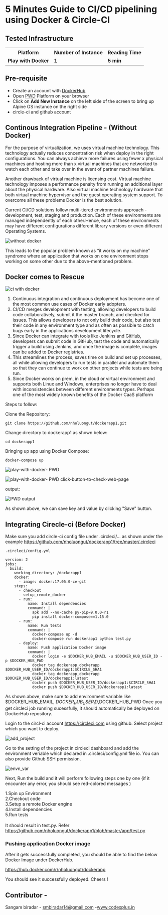 # 5 Minutes Guide to CI/CD pipelining using Docker & Circle-CI


## Tested Infrastructure

<table class="tg">
  <tr>
    <th class="tg-yw4l"><b>Platform</b></th>
    <th class="tg-yw4l"><b>Number of Instance</b></th>
    <th class="tg-yw4l"><b>Reading Time</b></th>
    
  </tr>
  <tr>
    <td class="tg-yw4l"><b> Play with Docker</b></td>
    <td class="tg-yw4l"><b>1</b></td>
    <td class="tg-yw4l"><b>5 min</b></td>
    
  </tr>
  
</table>

## Pre-requisite

- Create an account with [DockerHub](https://hub.docker.com)
- Open [PWD](https://labs.play-with-docker.com/) Platform on your browser 
- Click on **Add New Instance** on the left side of the screen to bring up Alpine OS instance on the right side
- circle-ci and github account 


## Continous Integration Pipeline - (Without Docker)

For the purpose of virtualization, we uses virtual machine technology. This technology actually reduces concentration risk when deploy in the right configurations. You can always achieve more failures using fewer x physical machines and hosting more than x virtual machines that are networked to watch each other and take over in the event of partner machines failure.

Another drawback of virtual machine is licensing cost. Virtual machine technology imposes a performance penalty from running an additional layer about the physical hardware. Also virtual machine technology hardware that both virtual machine hypervisor and the guest operating system support. To overcome all these problems Docker is the best solution.

Current CI/CD solutions follow multi-tiered environments approach - development, test, staging and production. Each of these environments are managed independently of each other.Hence, each of these environments may have different configurations different library versions or even different Operating Systems.

![without docker](https://user-images.githubusercontent.com/21982562/47330291-52a7cd00-d695-11e8-8129-1cd48fc2009c.png)

This leads to the popular problem known as “it works on my machine” syndrome where an application that works on one environment stops working on some other due to the above-mentioned problem.

## Docker comes to Rescue

![ci with docker](https://user-images.githubusercontent.com/21982562/47330766-0fe6f480-d697-11e8-9c4e-bd2290beae15.png)

1. Continuous integration and continuous deployment has become one of the most common use cases of Docker early adopters. 
2. CI/CD merges development with testing, allowing developers to build code collaboratively, submit it the master branch, and checked for issues. This allows developers to not only build their code, but also test their code in any environment type and as often as possible to catch bugs early in the applications development lifecycle. 
3. Since Docker can integrate with tools like Jenkins and GitHub, developers can submit code in GitHub, test the code and automatically trigger a build using Jenkins, and once the image is complete, images can be added to Docker registries.
4. This streamlines the process, saves time on build and set up processes, all while allowing developers to run tests in parallel and automate them so that they can continue to work on other projects while tests are being run. 
5. Since Docker works on prem, in the cloud or virtual environment and supports both Linux and Windows, enterprises no longer have to deal with inconsistencies between different environments types. Perhaps one of the most widely known benefits of the Docker CaaS platform


Steps to follow:


Clone the Repository:

```
git clone https://github.com/nholuongut/dockerapp1.git
```

Change directory to dockerapp1 as shown below:


```
cd dockerapp1 
```

Bringing up app using Docker Compose:
 
```
docker-compose up 
```

![ play-with-docker- PWD](https://github.com/nholuongut/dockerapp1/blob/master/Screenshot%202018-10-25%20at%2010.48.55%20PM.png)

![ play-with-docker- PWD click-button-to-check-web-page](https://github.com/nholuongut/dockerapp1/blob/master/Screenshot%202018-10-25%20at%2010.51.29%20PM.png)

output:

![PWD output](https://github.com/nholuongut/dockerapp1/blob/master/Screenshot%202018-10-25%20at%2010.51.03%20PM.png)

As shown above, we can save key and value by clicking "Save" button. 

## Integrating Cirecle-ci (Before Docker)

Make sure you add circle-ci config file under .circleci/... as shown under the example https://github.com/nholuongut/dockerapp1/tree/master/.circleci


```
.circleci/config.yml
```

```
version: 2
jobs:
  build:
    working_directory: /dockerapp1
    docker:
      - image: docker:17.05.0-ce-git
    steps:
      - checkout
      - setup_remote_docker
      - run:
          name: Install dependencies
          command: |
            apk add --no-cache py-pip=9.0.0-r1
            pip install docker-compose==1.15.0
      - run:
          name: Run tests
          command: |
            docker-compose up -d
            docker-compose run dockerapp1 python test.py
      - deploy:
          name: Push application Docker image
          command: |
            docker login -e $DOCKER_HUB_EMAIL -u $DOCKER_HUB_USER_ID -p $DOCKER_HUB_PWD
            docker tag dockerapp_dockerapp $DOCKER_HUB_USER_ID/dockerapp1:$CIRCLE_SHA1
            docker tag dockerapp_dockerapp $DOCKER_HUB_USER_ID/dockerapp1:latest
            docker push $DOCKER_HUB_USER_ID/dockerapp1:$CIRCLE_SHA1
            docker push $DOCKER_HUB_USER_ID/dockerapp1:latest
```

As shown above,  make sure to add environment variable like  $DOCKER_HUB_EMAIL, $DOCKER_HUB_USER_ID,$DOCKER_HUB_PWD
Once you get circleci job running sucessfully, it should automatically be deployed on DockerHub repository. 

Login to the circl-ci account https://circleci.com using github. Select project which you want to deploy. 

![add_project](https://github.com/nholuongut/dockerapp1/blob/master/Screenshot%202018-10-26%20at%207.49.53%20AM.png)

Go to the setting of the project in circleci dashboard and add the environment veriable which declared in .circleci/config.yml file io.
You can also provide Github SSH permission.

![envn_var](https://github.com/nholuongut/dockerapp1/blob/master/Screenshot%202018-10-26%20at%207.50.31%20AM.png)

Next, Run the build and it will perform following steps one by one {if it encounter any error, you should see red-colored messages )
<br>

1.Spin up Environment<br>
2.Checkout code<br>
3.Setup a remote Docker engine<br>
4.Install dependencies<br>
5.Run tests<br>
<br>
It should result in test.py. Refer https://github.com/nholuongut/dockerapp1/blob/master/app/test.py


### Pushing application Docker image


After it gets successfully completed, you should be able to find the below Docker Image under DockerHub. 

https://hub.docker.com/r/nholuongut/dockerapp

You should see it successfully deployed. Cheers !

## Contributor - 

Sangam biradar - smbiradar14@gmail.com -www.codexplus.in 

